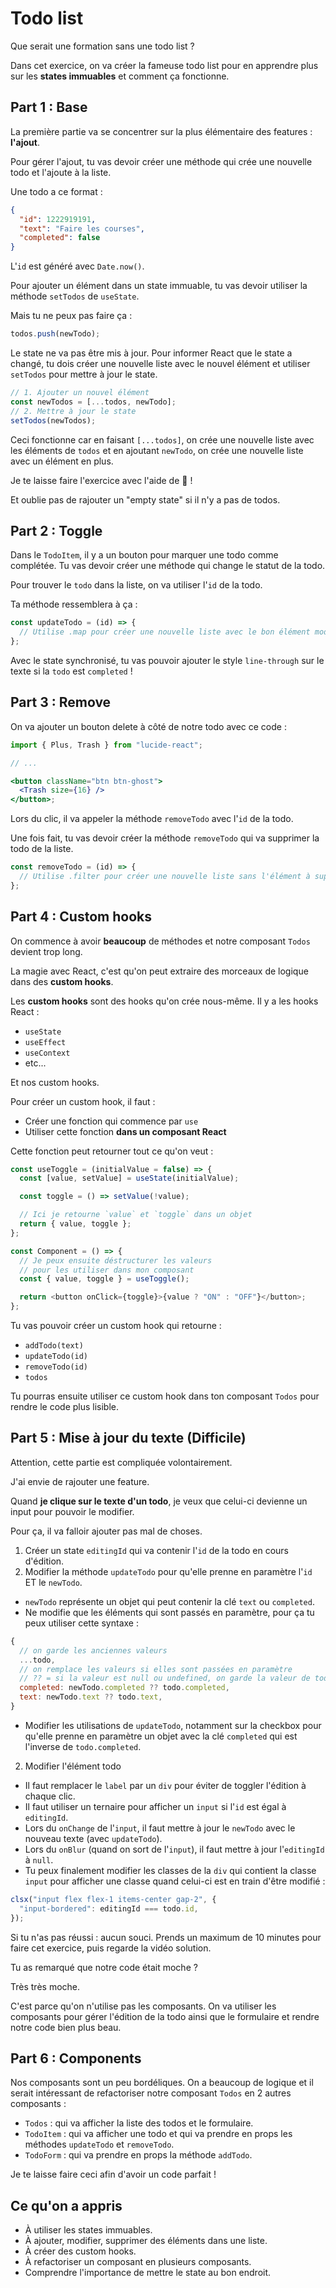 # Todo list

Que serait une formation sans une todo list ?

Dans cet exercice, on va créer la fameuse todo list pour en apprendre plus sur les **states immuables** et comment ça fonctionne.

## Part 1 : Base

La première partie va se concentrer sur la plus élémentaire des features : **l'ajout**.

Pour gérer l'ajout, tu vas devoir créer une méthode qui crée une nouvelle todo et l'ajoute à la liste.

Une todo a ce format :

```json
{
  "id": 1222919191,
  "text": "Faire les courses",
  "completed": false
}
```

L'`id` est généré avec `Date.now()`.

Pour ajouter un élément dans un state immuable, tu vas devoir utiliser la méthode `setTodos` de `useState`.

Mais tu ne peux pas faire ça :

```js
todos.push(newTodo);
```

Le state ne va pas être mis à jour. Pour informer React que le state a changé, tu dois créer une nouvelle liste avec le nouvel élément et utiliser `setTodos` pour mettre à jour le state.

```js
// 1. Ajouter un nouvel élément
const newTodos = [...todos, newTodo];
// 2. Mettre à jour le state
setTodos(newTodos);
```

Ceci fonctionne car en faisant `[...todos]`, on crée une nouvelle liste avec les éléments de `todos` et en ajoutant `newTodo`, on crée une nouvelle liste avec un élément en plus.

Je te laisse faire l'exercice avec l'aide de 🦁 !

Et oublie pas de rajouter un "empty state" si il n'y a pas de todos.

## Part 2 : Toggle

Dans le `TodoItem`, il y a un bouton pour marquer une todo comme complétée. Tu vas devoir créer une méthode qui change le statut de la todo.

Pour trouver le `todo` dans la liste, on va utiliser l'`id` de la todo.

Ta méthode ressemblera à ça :

```js
const updateTodo = (id) => {
  // Utilise .map pour créer une nouvelle liste avec le bon élément modifié
};
```

Avec le state synchronisé, tu vas pouvoir ajouter le style `line-through` sur le texte si la `todo` est `completed` !

## Part 3 : Remove

On va ajouter un bouton delete à côté de notre todo avec ce code :

```jsx
import { Plus, Trash } from "lucide-react";

// ...

<button className="btn btn-ghost">
  <Trash size={16} />
</button>;
```

Lors du clic, il va appeler la méthode `removeTodo` avec l'`id` de la todo.

Une fois fait, tu vas devoir créer la méthode `removeTodo` qui va supprimer la todo de la liste.

```js
const removeTodo = (id) => {
  // Utilise .filter pour créer une nouvelle liste sans l'élément à supprimer
};
```

## Part 4 : Custom hooks

On commence à avoir **beaucoup** de méthodes et notre composant `Todos` devient trop long.

La magie avec React, c'est qu'on peut extraire des morceaux de logique dans des **custom hooks**.

Les **custom hooks** sont des hooks qu'on crée nous-même. Il y a les hooks React :

- `useState`
- `useEffect`
- `useContext`
- etc...

Et nos custom hooks.

Pour créer un custom hook, il faut :

- Créer une fonction qui commence par `use`
- Utiliser cette fonction **dans un composant React**

Cette fonction peut retourner tout ce qu'on veut :

```js
const useToggle = (initialValue = false) => {
  const [value, setValue] = useState(initialValue);

  const toggle = () => setValue(!value);

  // Ici je retourne `value` et `toggle` dans un objet
  return { value, toggle };
};

const Component = () => {
  // Je peux ensuite déstructurer les valeurs
  // pour les utiliser dans mon composant
  const { value, toggle } = useToggle();

  return <button onClick={toggle}>{value ? "ON" : "OFF"}</button>;
};
```

Tu vas pouvoir créer un custom hook qui retourne :

- `addTodo(text)`
- `updateTodo(id)`
- `removeTodo(id)`
- `todos`

Tu pourras ensuite utiliser ce custom hook dans ton composant `Todos` pour rendre le code plus lisible.

## Part 5 : Mise à jour du texte (Difficile)

Attention, cette partie est compliquée volontairement.

J'ai envie de rajouter une feature.

Quand **je clique sur le texte d'un todo**, je veux que celui-ci devienne un input pour pouvoir le modifier.

Pour ça, il va falloir ajouter pas mal de choses.

1. Créer un state `editingId` qui va contenir l'`id` de la todo en cours d'édition.
2. Modifier la méthode `updateTodo` pour qu'elle prenne en paramètre l'`id` ET le `newTodo`.

- `newTodo` représente un objet qui peut contenir la clé `text` ou `completed`.
- Ne modifie que les éléments qui sont passés en paramètre, pour ça tu peux utiliser cette syntaxe :

```js
{
  // on garde les anciennes valeurs
  ...todo,
  // on remplace les valeurs si elles sont passées en paramètre
  // ?? = si la valeur est null ou undefined, on garde la valeur de todo
  completed: newTodo.completed ?? todo.completed,
  text: newTodo.text ?? todo.text,
}
```

- Modifier les utilisations de `updateTodo`, notamment sur la checkbox pour qu'elle prenne en paramètre un objet avec la clé `completed` qui est l'inverse de `todo.completed`.

2. Modifier l'élément todo

- Il faut remplacer le `label` par un `div` pour éviter de toggler l'édition à chaque clic.
- Il faut utiliser un ternaire pour afficher un `input` si l'`id` est égal à `editingId`.
- Lors du `onChange` de l'`input`, il faut mettre à jour le `newTodo` avec le nouveau texte (avec `updateTodo`).
- Lors du `onBlur` (quand on sort de l'`input`), il faut mettre à jour l'`editingId` à `null`.
- Tu peux finalement modifier les classes de la `div` qui contient la classe `input` pour afficher une classe quand celui-ci est en train d'être modifié :

```js
clsx("input flex flex-1 items-center gap-2", {
  "input-bordered": editingId === todo.id,
});
```

Si tu n'as pas réussi : aucun souci. Prends un maximum de 10 minutes pour faire cet exercice, puis regarde la vidéo solution.

Tu as remarqué que notre code était moche ?

Très très moche.

C'est parce qu'on n'utilise pas les composants. On va utiliser les composants pour gérer l'édition de la todo ainsi que le formulaire et rendre notre code bien plus beau.

## Part 6 : Components

Nos composants sont un peu bordéliques. On a beaucoup de logique et il serait intéressant de refactoriser notre composant `Todos` en 2 autres composants :

- `Todos` : qui va afficher la liste des todos et le formulaire.
- `TodoItem` : qui va afficher une todo et qui va prendre en props les méthodes `updateTodo` et `removeTodo`.
- `TodoForm` : qui va prendre en props la méthode `addTodo`.

Je te laisse faire ceci afin d'avoir un code parfait !

## Ce qu'on a appris

- À utiliser les states immuables.
- À ajouter, modifier, supprimer des éléments dans une liste.
- À créer des custom hooks.
- À refactoriser un composant en plusieurs composants.
- Comprendre l'importance de mettre le state au bon endroit.

